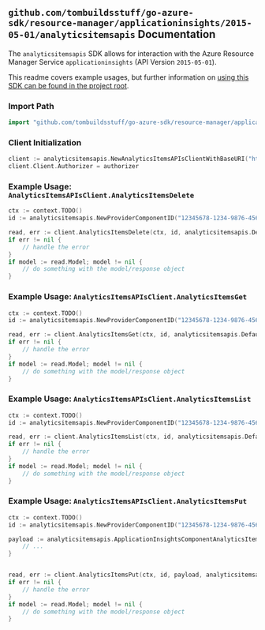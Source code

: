 
## `github.com/tombuildsstuff/go-azure-sdk/resource-manager/applicationinsights/2015-05-01/analyticsitemsapis` Documentation

The `analyticsitemsapis` SDK allows for interaction with the Azure Resource Manager Service `applicationinsights` (API Version `2015-05-01`).

This readme covers example usages, but further information on [using this SDK can be found in the project root](https://github.com/tombuildsstuff/go-azure-sdk/tree/main/docs).

### Import Path

```go
import "github.com/tombuildsstuff/go-azure-sdk/resource-manager/applicationinsights/2015-05-01/analyticsitemsapis"
```


### Client Initialization

```go
client := analyticsitemsapis.NewAnalyticsItemsAPIsClientWithBaseURI("https://management.azure.com")
client.Client.Authorizer = authorizer
```


### Example Usage: `AnalyticsItemsAPIsClient.AnalyticsItemsDelete`

```go
ctx := context.TODO()
id := analyticsitemsapis.NewProviderComponentID("12345678-1234-9876-4563-123456789012", "example-resource-group", "componentValue", "/subscriptions/12345678-1234-9876-4563-123456789012/resourceGroups/some-resource-group")

read, err := client.AnalyticsItemsDelete(ctx, id, analyticsitemsapis.DefaultAnalyticsItemsDeleteOperationOptions())
if err != nil {
	// handle the error
}
if model := read.Model; model != nil {
	// do something with the model/response object
}
```


### Example Usage: `AnalyticsItemsAPIsClient.AnalyticsItemsGet`

```go
ctx := context.TODO()
id := analyticsitemsapis.NewProviderComponentID("12345678-1234-9876-4563-123456789012", "example-resource-group", "componentValue", "/subscriptions/12345678-1234-9876-4563-123456789012/resourceGroups/some-resource-group")

read, err := client.AnalyticsItemsGet(ctx, id, analyticsitemsapis.DefaultAnalyticsItemsGetOperationOptions())
if err != nil {
	// handle the error
}
if model := read.Model; model != nil {
	// do something with the model/response object
}
```


### Example Usage: `AnalyticsItemsAPIsClient.AnalyticsItemsList`

```go
ctx := context.TODO()
id := analyticsitemsapis.NewProviderComponentID("12345678-1234-9876-4563-123456789012", "example-resource-group", "componentValue", "/subscriptions/12345678-1234-9876-4563-123456789012/resourceGroups/some-resource-group")

read, err := client.AnalyticsItemsList(ctx, id, analyticsitemsapis.DefaultAnalyticsItemsListOperationOptions())
if err != nil {
	// handle the error
}
if model := read.Model; model != nil {
	// do something with the model/response object
}
```


### Example Usage: `AnalyticsItemsAPIsClient.AnalyticsItemsPut`

```go
ctx := context.TODO()
id := analyticsitemsapis.NewProviderComponentID("12345678-1234-9876-4563-123456789012", "example-resource-group", "componentValue", "/subscriptions/12345678-1234-9876-4563-123456789012/resourceGroups/some-resource-group")

payload := analyticsitemsapis.ApplicationInsightsComponentAnalyticsItem{
	// ...
}


read, err := client.AnalyticsItemsPut(ctx, id, payload, analyticsitemsapis.DefaultAnalyticsItemsPutOperationOptions())
if err != nil {
	// handle the error
}
if model := read.Model; model != nil {
	// do something with the model/response object
}
```
